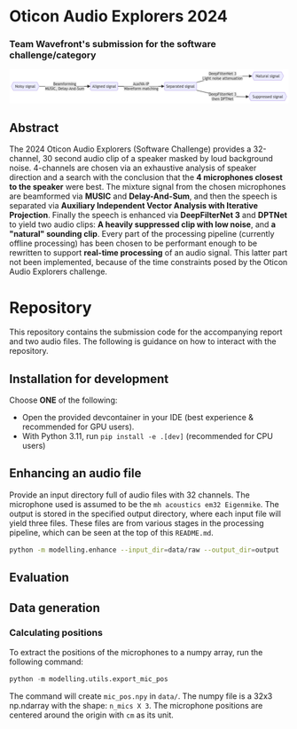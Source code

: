 # Oticon Audio Explorers 2024 
### Team Wavefront's submission for the software challenge/category

![Algorithm overview](media/algorithm-overview.png)

## Abstract
The 2024 Oticon Audio Explorers (Software Challenge) provides a 32-channel, 30 second audio clip of a speaker masked by loud background noise. 4-channels are chosen via an exhaustive analysis of speaker direction and a search with the conclusion that the **4 microphones closest to the speaker** were best. The mixture signal from the chosen microphones are beamformed via **MUSIC** and **Delay-And-Sum**, and then the speech is separated via **Auxiliary Independent Vector Analysis with Iterative Projection**. Finally the speech is enhanced via **DeepFilterNet 3** and **DPTNet** to yield two audio clips: **A heavily suppressed clip with low noise**, and **a "natural" sounding clip**. Every part of the processing pipeline (currently offline processing) has been chosen to be performant enough to be rewritten to support **real-time processing** of an audio signal. This latter part not been implemented, because of the time constraints posed by the Oticon Audio Explorers challenge.

# Repository
This repository contains the submission code for the accompanying report and two audio files. The following is guidance on how to interact with the repository.

## Installation for development
Choose __**ONE**__ of the following:
- Open the provided devcontainer in your IDE (best experience & recommended for GPU users).
- With Python 3.11, run `pip install -e .[dev]` (recommended for CPU users)


## Enhancing an audio file
Provide an input directory full of audio files with 32 channels. The microphone used is assumed to be the `mh acoustics em32 Eigenmike`. The output is stored in the specified output directory, where each input file will yield three files. These files are from various stages in the processing pipeline, which can be seen at the top of this `README.md`.
```bash
python -m modelling.enhance --input_dir=data/raw --output_dir=output
```

## Evaluation
<INSERT DESCRIPTION OF HOW TO REPRODUCE RESULTS>


## Data generation

### Calculating positions
To extract the positions of the microphones to a numpy array, run the following command:
```python
python -m modelling.utils.export_mic_pos
```
The command will create `mic_pos.npy` in `data/`.
The numpy file is a 32x3 np.ndarray with the shape: `n_mics X 3`.
The microphone positions are centered around the origin with `cm` as its unit.